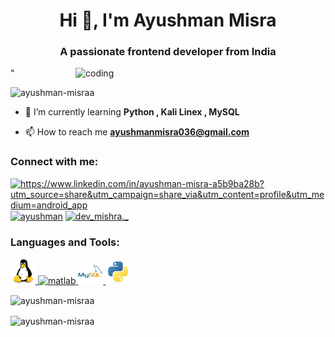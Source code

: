 <h1 align="center">Hi 👋, I'm Ayushman Misra</h1>
<h3 align="center">A passionate frontend developer from India</h3>
<img align="right" alt="coding" width="400" src="https://storage.googleapis.com/duckly-blog/2021/09/how-to-start.gif">
"

<p align="left"> <img src="https://komarev.com/ghpvc/?username=ayushman-misraa&label=Profile%20views&color=0e75b6&style=flat" alt="ayushman-misraa" /> </p>

- 🌱 I’m currently learning **Python , Kali Linex , MySQL**

- 📫 How to reach me **ayushmanmisra036@gmail.com**

<h3 align="left">Connect with me:</h3>
<p align="left">
<a href="https://linkedin.com/in/https://www.linkedin.com/in/ayushman-misra-a5b9ba28b?utm_source=share&utm_campaign=share_via&utm_content=profile&utm_medium=android_app" target="blank"><img align="center" src="https://raw.githubusercontent.com/rahuldkjain/github-profile-readme-generator/master/src/images/icons/Social/linked-in-alt.svg" alt="https://www.linkedin.com/in/ayushman-misra-a5b9ba28b?utm_source=share&utm_campaign=share_via&utm_content=profile&utm_medium=android_app" height="30" width="40" /></a>
<a href="https://fb.com/ayushman" target="blank"><img align="center" src="https://raw.githubusercontent.com/rahuldkjain/github-profile-readme-generator/master/src/images/icons/Social/facebook.svg" alt="ayushman" height="30" width="40" /></a>
<a href="https://instagram.com/dev_mishra._" target="blank"><img align="center" src="https://raw.githubusercontent.com/rahuldkjain/github-profile-readme-generator/master/src/images/icons/Social/instagram.svg" alt="dev_mishra._" height="30" width="40" /></a>
</p>

<h3 align="left">Languages and Tools:</h3>
<p align="left"> <a href="https://www.linux.org/" target="_blank" rel="noreferrer"> <img src="https://raw.githubusercontent.com/devicons/devicon/master/icons/linux/linux-original.svg" alt="linux" width="40" height="40"/> </a> <a href="https://www.mathworks.com/" target="_blank" rel="noreferrer"> <img src="https://upload.wikimedia.org/wikipedia/commons/2/21/Matlab_Logo.png" alt="matlab" width="40" height="40"/> </a> <a href="https://www.mysql.com/" target="_blank" rel="noreferrer"> <img src="https://raw.githubusercontent.com/devicons/devicon/master/icons/mysql/mysql-original-wordmark.svg" alt="mysql" width="40" height="40"/> </a> <a href="https://www.python.org" target="_blank" rel="noreferrer"> <img src="https://raw.githubusercontent.com/devicons/devicon/master/icons/python/python-original.svg" alt="python" width="40" height="40"/> </a> </p>

<p><img align="center" src="https://github-readme-stats.vercel.app/api/top-langs?username=ayushman-misraa&show_icons=true&locale=en&layout=compact" alt="ayushman-misraa" /></p>

<p><img align="center" src="https://github-readme-streak-stats.herokuapp.com/?user=ayushman-misraa&" alt="ayushman-misraa" /></p>

